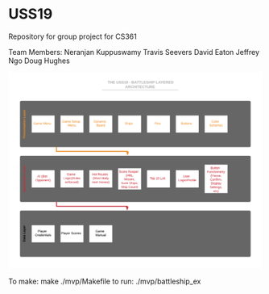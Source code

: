 # USS19
Repository for group project for CS361

 Team Members:
 Neranjan Kuppuswamy
 Travis Seevers
 David Eaton
 Jeffrey Ngo
 Doug Hughes

![](img/Battleship_Architecture.png)

To make: make ./mvp/Makefile
to run: ./mvp/battleship_ex
